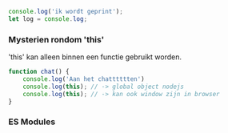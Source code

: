 ```js
console.log('ik wordt geprint');
let log = console.log;
```

### Mysterien rondom 'this'
'this' kan alleen binnen een functie gebruikt worden. 

```js
function chat() {
	console.log('Aan het chatttttten')
	console.log(this); // -> global object nodejs
	console.log(this); // -> kan ook window zijn in browser
}
```

### ES Modules



